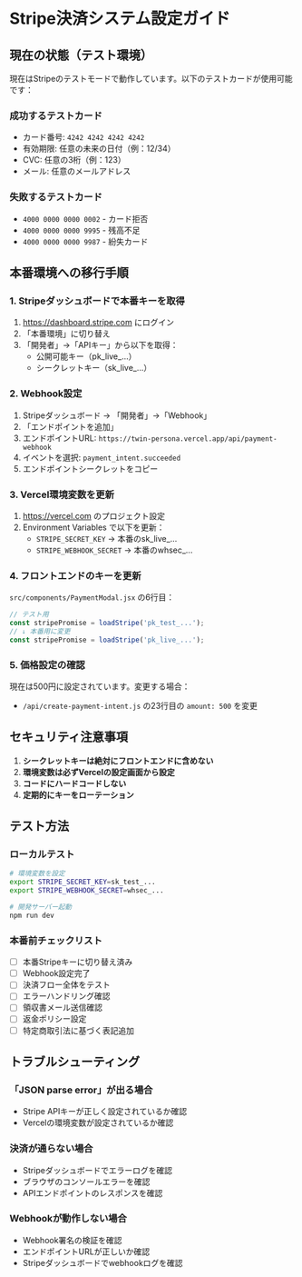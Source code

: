 # Stripe決済システム設定ガイド

## 現在の状態（テスト環境）

現在はStripeのテストモードで動作しています。以下のテストカードが使用可能です：

### 成功するテストカード
- カード番号: `4242 4242 4242 4242`
- 有効期限: 任意の未来の日付（例：12/34）
- CVC: 任意の3桁（例：123）
- メール: 任意のメールアドレス

### 失敗するテストカード
- `4000 0000 0000 0002` - カード拒否
- `4000 0000 0000 9995` - 残高不足
- `4000 0000 0000 9987` - 紛失カード

## 本番環境への移行手順

### 1. Stripeダッシュボードで本番キーを取得
1. https://dashboard.stripe.com にログイン
2. 「本番環境」に切り替え
3. 「開発者」→「APIキー」から以下を取得：
   - 公開可能キー（pk_live_...）
   - シークレットキー（sk_live_...）

### 2. Webhook設定
1. Stripeダッシュボード → 「開発者」→「Webhook」
2. 「エンドポイントを追加」
3. エンドポイントURL: `https://twin-persona.vercel.app/api/payment-webhook`
4. イベントを選択: `payment_intent.succeeded`
5. エンドポイントシークレットをコピー

### 3. Vercel環境変数を更新
1. https://vercel.com のプロジェクト設定
2. Environment Variables で以下を更新：
   - `STRIPE_SECRET_KEY` → 本番のsk_live_...
   - `STRIPE_WEBHOOK_SECRET` → 本番のwhsec_...

### 4. フロントエンドのキーを更新
`src/components/PaymentModal.jsx` の6行目：
```javascript
// テスト用
const stripePromise = loadStripe('pk_test_...');
// ↓ 本番用に変更
const stripePromise = loadStripe('pk_live_...');
```

### 5. 価格設定の確認
現在は500円に設定されています。変更する場合：
- `/api/create-payment-intent.js` の23行目の `amount: 500` を変更

## セキュリティ注意事項

1. **シークレットキーは絶対にフロントエンドに含めない**
2. **環境変数は必ずVercelの設定画面から設定**
3. **コードにハードコードしない**
4. **定期的にキーをローテーション**

## テスト方法

### ローカルテスト
```bash
# 環境変数を設定
export STRIPE_SECRET_KEY=sk_test_...
export STRIPE_WEBHOOK_SECRET=whsec_...

# 開発サーバー起動
npm run dev
```

### 本番前チェックリスト
- [ ] 本番Stripeキーに切り替え済み
- [ ] Webhook設定完了
- [ ] 決済フロー全体をテスト
- [ ] エラーハンドリング確認
- [ ] 領収書メール送信確認
- [ ] 返金ポリシー設定
- [ ] 特定商取引法に基づく表記追加

## トラブルシューティング

### 「JSON parse error」が出る場合
- Stripe APIキーが正しく設定されているか確認
- Vercelの環境変数が設定されているか確認

### 決済が通らない場合
- Stripeダッシュボードでエラーログを確認
- ブラウザのコンソールエラーを確認
- APIエンドポイントのレスポンスを確認

### Webhookが動作しない場合
- Webhook署名の検証を確認
- エンドポイントURLが正しいか確認
- Stripeダッシュボードでwebhookログを確認
